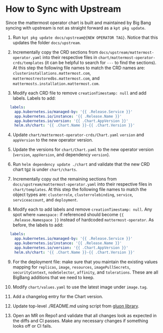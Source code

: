 # How to Sync with Upstream

Since the mattermost operator chart is built and maintained by Big Bang syncing with upstream is not as straight forward as a `kpt pkg update`.

1. Run `kpt pkg update docs/upstream@{NEW OPERATOR TAG}`. Notice that this updates the folder `docs/upstream`.

2. Incrementally copy the CRD sections from `docs/upstream/mattermost-operator.yaml` into their respective files in `chart/mattermost-operator-crds/templates` (it can be helpful to search for `---` to find the sections). At this step the following file names to match the CRD names are: `clusterinstallations.mattermost.com`, `mattermostrestoredbs.mattermost.com`, and `mattermosts.installation.mattermost.com`.

3. Modify each CRD file to remove `creationTimestamp: null` and add labels. Labels to add:

```yaml
  labels:
    app.kubernetes.io/managed-by: '{{ .Release.Service }}'
    app.kubernetes.io/instance: '{{ .Release.Name }}'
    app.kubernetes.io/version: '{{ .Chart.AppVersion }}'
    helm.sh/chart: '{{ .Chart.Name }}-{{ .Chart.Version }}'
```

4. Update `chart/mattermost-operator-crds/Chart.yaml` `version` and `appVersion` to the new operator version.

5. Update the versions for `chart/Chart.yaml` to the new operator version (`version`, `appVersion`, and dependency `version`).

6. Run `helm dependency update ./chart` and validate that the new CRD chart tgz is under `chart/charts`.

7. Incrementally copy out the remaining sections from `docs/upstream/mattermost-operator.yaml` into their respective files in `chart/templates`. At this step the following file names to match the object types are: `clusterrole`, `clusterrolebinding`, `service`, `serviceaccount`, and `deployment`.

8. Modify each to add labels and remove `creationTimestamp: null`. Any spot where `namespace:` if referenced should become `{{ .Release.Namespace }}` instead of hardcoded `mattermost-operator`. As before, the labels to add:

```yaml
  labels:
    app.kubernetes.io/managed-by: '{{ .Release.Service }}'
    app.kubernetes.io/instance: '{{ .Release.Name }}'
    app.kubernetes.io/version: '{{ .Chart.AppVersion }}'
    helm.sh/chart: '{{ .Chart.Name }}-{{ .Chart.Version }}'
```

9. For the deployment file: make sure that you maintain the existing values mapping for `replicas`, `image`, `resources`, `imagePullSecrets`, `securityContext`, `nodeSelector`, `affinity`, and `tolerations`. These are all BigBang additions that we need to keep.

10. Modify `chart/values.yaml` to use the latest image under `image.tag`.

11. Add a changelog entry for the Chart version.

12. Update top-level ./README.md using script from [gluon library](https://repo1.dso.mil/platform-one/big-bang/apps/library-charts/gluon/-/blob/master/docs/bb-package-readme.md).

13. Open an MR on Repo1 and validate that all changes look as expected in the diffs and CI passes. Make any necessary changes if something looks off or CI fails.
